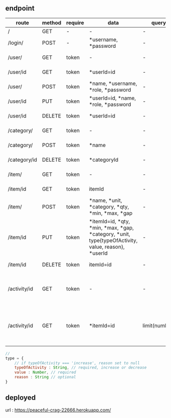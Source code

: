 ## endpoint

|route     |method |require|data    |query|desc|
|-----     |-------|------ |---     |---|---|
|/         | GET   |-      | -      | -|for test api|
|/login/   | POST  | -     | *username, *password | - | for get token|
|/user/    | GET   | token | -       |- | get all users|
|/user/id  | GET   | token | *userId=id |- | get single user |
|/user/    | POST  | token | *name, *username, *role, *password |-| add new user|
|/user/id  | PUT   | token | *userId=id, *name, *role, *password |-| edit user|
|/user/id  | DELETE| token | *userId=id |-| for delete a user |
|/category/|GET    | token | - |-| get all categories|
|/category/|POST   | token | *name |-| add new category|
|/category/id|DELETE | token | *categoryId |-| delete a category
|/item/| GET| token | -|-| get all items
|/item/id| GET| token | itemId |-| get a single Item
|/item/| POST| token | *name, *unit, *category, *qty, *min, *max, *gap|-| add new item
|/item/id| PUT| token | *itemId=id, *qty, *min, *max, *gap, *category, *unit, type{typeOfActivity, value, reason}, *userId |-| edit a item 
|/item/id| DELETE| token | itemId=id |-| delete a item
|/activity/id| GET | token | - |-| get a item activities based descending date
|/activity/id| GET | token | *itemId=id|limit(number)| get all activity with limit based descending date|


```javascript 
//  
type = {
    // if typeOfActivity === 'increase', reason set to null
    typeOfActivity : String, // required, increase or decrease 
    value : Number, // required
    reason : String // optional
}
```

## deployed
url : https://peaceful-crag-22666.herokuapp.com/
